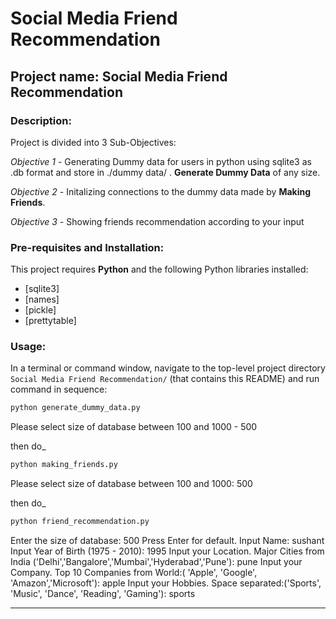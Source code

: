 # Social Media Friend Recommendation

## Project name: Social Media Friend Recommendation 

### Description: 

Project is divided into 3 Sub-Objectives:

_Objective 1_ - Generating Dummy data for users in python using sqlite3 as .db format and store in ./dummy data/ . **Generate Dummy Data** of any size.

_Objective 2_ - Initalizing connections to the dummy data made by **Making Friends**.

_Objective 3_ -  Showing friends recommendation according to your input




### Pre-requisites and Installation:
This project requires **Python** and the following Python libraries installed:

- [sqlite3]
- [names]
- [pickle]
- [prettytable]

### Usage:

In a terminal or command window, navigate to the top-level project directory `Social Media Friend Recommendation/` (that contains this README) and run command in sequence:

```bash
python generate_dummy_data.py
```
Please select size of database between 100 and 1000 - 500

then do_
```bash
python making_friends.py
```
Please select size of database between 100 and 1000: 500 

then do_
```bash
python friend_recommendation.py
```

Enter the size of database: 500
Press Enter for default.
Input Name: sushant
Input Year of Birth (1975 - 2010): 1995
Input your Location. Major Cities from India ('Delhi','Bangalore','Mumbai','Hyderabad','Pune'): pune
Input your Company. Top 10 Companies from World:( 'Apple', 'Google', 'Amazon','Microsoft'): apple
Input your Hobbies. Space separated:('Sports', 'Music', 'Dance', 'Reading', 'Gaming'): sports
 
-------------------------------------------------------------------------


